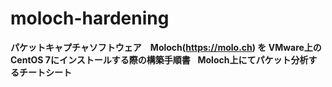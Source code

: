 # moloch-hardening
 **パケットキャプチャソフトウェア　Moloch(https://molo.ch) を 
 VMware上のCentOS 7にインストールする際の構築手順書**
   
 **Moloch上にてパケット分析するチートシート**  

